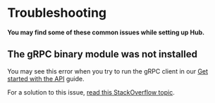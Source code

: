 # Troubleshooting

**You may find some of these common issues while setting up Hub.**

## The gRPC binary module was not installed

You may see this error when you try to run the gRPC client in our [Get started with the API](../how-to-guides/get-started-with-the-grpc-api.md) guide.

For a solution to this issue, [read this StackOverflow topic](https://stackoverflow.com/questions/50479816/node-v57-linux-x64-glibc-grpc-node-node-missing-when-using-clasp-on-linux).
